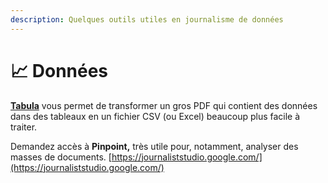 ```yaml
---
description: Quelques outils utiles en journalisme de données
---
```


# 📈 Données

[**Tabula**](https://tabula.technology/) vous permet de transformer un gros PDF qui contient des données dans des tableaux en un fichier CSV (ou Excel) beaucoup plus facile à traiter.

Demandez accès à **Pinpoint,** très utile pour, notamment, analyser des masses de documents. [https://journaliststudio.google.com/](https://journaliststudio.google.com/)
